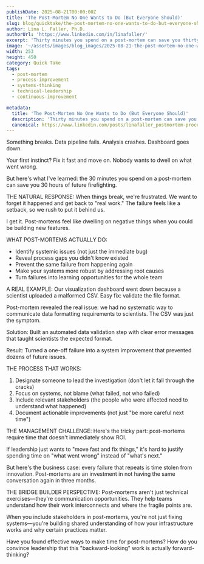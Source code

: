 ```yaml
---
publishDate: 2025-08-21T00:00:00Z
title: 'The Post-Mortem No One Wants to Do (But Everyone Should)'
slug: blog/quicktake/the-post-mortem-no-one-wants-to-do-but-everyone-should
author: Lina L. Faller, Ph.D.
authorUrl: 'https://www.linkedin.com/in/linafaller/'
excerpt: 'Thirty minutes you spend on a post-mortem can save you thirty hours of future firefighting.'
image: '~/assets/images/blog_images/2025-08-21-the-post-mortem-no-one-wants-to-do.png'
width: 253
height: 450
category: Quick Take
tags:
  - post-mortem
  - process-improvement
  - systems-thinking
  - technical-leadership
  - continuous-improvement

metadata:
  title: 'The Post-Mortem No One Wants to Do (But Everyone Should)'
  description: 'Thirty minutes you spend on a post-mortem can save you thirty hours of future firefighting.'
  canonical: https://www.linkedin.com/posts/linafaller_postmortem-processimprovement-systemsthinking-activity-7364364290784403458-bJdu?utm_source=share&utm_medium=member_desktop&rcm=ACoAAATZB5MBqJ_1K5vjD4H8pzXOCeXJAzwKjQs
---
```


Something breaks. Data pipeline fails. Analysis crashes. Dashboard goes down.

Your first instinct? Fix it fast and move on. Nobody wants to dwell on what went wrong.

But here's what I've learned: the 30 minutes you spend on a post-mortem can save you 30 hours of future firefighting.

THE NATURAL RESPONSE: When things break, we're frustrated. We want to forget it happened and get back to "real work." The failure feels like a setback, so we rush to put it behind us.

I get it. Post-mortems feel like dwelling on negative things when you could be building new features.

WHAT POST-MORTEMS ACTUALLY DO:

- Identify systemic issues (not just the immediate bug)
- Reveal process gaps you didn't know existed
- Prevent the same failure from happening again
- Make your systems more robust by addressing root causes
- Turn failures into learning opportunities for the whole team

A REAL EXAMPLE: Our visualization dashboard went down because a scientist uploaded a malformed CSV. Easy fix: validate the file format.

Post-mortem revealed the real issue: we had no systematic way to communicate data formatting requirements to scientists. The CSV was just the symptom.

Solution: Built an automated data validation step with clear error messages that taught scientists the expected format.

Result: Turned a one-off failure into a system improvement that prevented dozens of future issues.

THE PROCESS THAT WORKS:

1. Designate someone to lead the investigation (don't let it fall through the cracks)
2. Focus on systems, not blame (what failed, not who failed)
3. Include relevant stakeholders (the people who were affected need to understand what happened)
4. Document actionable improvements (not just "be more careful next time")

THE MANAGEMENT CHALLENGE: Here's the tricky part: post-mortems require time that doesn't immediately show ROI.

If leadership just wants to "move fast and fix things," it's hard to justify spending time on "what went wrong" instead of "what's next."

But here's the business case: every failure that repeats is time stolen from innovation. Post-mortems are an investment in not having the same conversation again in three months.

THE BRIDGE BUILDER PERSPECTIVE: Post-mortems aren't just technical exercises—they're communication opportunities. They help teams understand how their work interconnects and where the fragile points are.

When you include stakeholders in post-mortems, you're not just fixing systems—you're building shared understanding of how your infrastructure works and why certain practices matter.

Have you found effective ways to make time for post-mortems? How do you convince leadership that this "backward-looking" work is actually forward-thinking?
